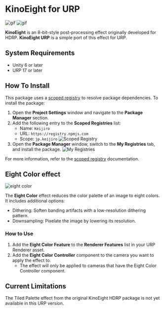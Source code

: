 # KinoEight for URP

![gif](https://i.imgur.com/KJ4pgJ3.gif)
![gif](https://i.imgur.com/gSs1Lc4.gif)

**KinoEight** is an 8-bit-style post-processing effect originally developed for
HDRP. **KinoEight URP** is a simple port of this effect for URP.

## System Requirements

- Unity 6 or later
- URP 17 or later

## How To Install

This package uses a [scoped registry] to resolve package dependencies. To
install the package:

1. Open the **Project Settings** window and navigate to the **Package Manager**
   section.
2. Add the following entry to the **Scoped Registries** list:
     - Name: `Keijiro`
     - URL: `https://registry.npmjs.com`
     - Scope: `jp.keijiro`
       ![Scoped Registry](https://user-images.githubusercontent.com/343936/162576797-ae39ee00-cb40-4312-aacd-3247077e7fa1.png)
3. Open the **Package Manager** window, switch to the **My Registries** tab,
   and install the package.
   ![My Registries](https://user-images.githubusercontent.com/343936/162576825-4a9a443d-62f9-48d3-8a82-a3e80b486f04.png)

For more information, refer to the [scoped registry] documentation.

[scoped registry]: https://docs.unity3d.com/Manual/upm-scoped.html

## Eight Color effect

![eight color](https://i.imgur.com/gqqSnl6.png)

The **Eight Color** effect reduces the color palette of an image to eight
colors. It includes additional options:

- Dithering: Soften banding artifacts with a low-resolution dithering pattern.
- Downsampling: Pixelate the image by lowering its resolution.

### How to Use

1. Add the **Eight Color Feature** to the **Renderer Features** list in your
   URP Renderer asset.
2. Add the **Eight Color Controller** component to the camera you want to apply
   the effect to.
   - The effect will only be applied to cameras that have the Eight Color
     Controller component.

## Current Limitations

The Tiled Palette effect from the original KinoEight HDRP package is not yet
available in this URP version.
